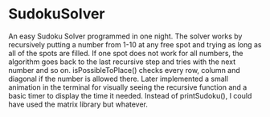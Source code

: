 # SudokuSolver

An easy Sudoku Solver programmed in one night.
The solver works by recursively putting a number from 1-10 at any free spot and trying as long as all of the spots are filled. If one spot does not work for all numbers, the algorithm goes back to the last recursive step and tries with the next number and so on. isPossibleToPlace() checks every row, column and diagonal if the number is allowed there.
Later implemented a small animation in the terminal for visually seeing the recursive function and a basic timer to display the time it needed.
Instead of printSudoku(), I could have used the matrix library but whatever.
